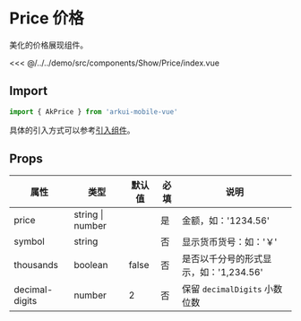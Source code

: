 # Price 价格

美化的价格展现组件。

<CodeDemo name="Price">

<<< @/../../demo/src/components/Show/Price/index.vue

</CodeDemo>

## Import

```js
import { AkPrice } from 'arkui-mobile-vue'
```

具体的引入方式可以参考[引入组件](../guide/import.md)。

## Props

| 属性           | 类型             | 默认值 | 必填 | 说明                                   |
| -------------- | ---------------- | ------ | ---- | -------------------------------------- |
| price          | string \| number |        | 是   | 金额，如：'1234.56'                    |
| symbol         | string           |        | 否   | 显示货币货号：如：'￥'                 |
| thousands      | boolean          | false  | 否   | 是否以千分号的形式显示，如：'1,234.56' |
| decimal-digits | number           | 2      | 否   | 保留 `decimalDigits` 小数位数          |
